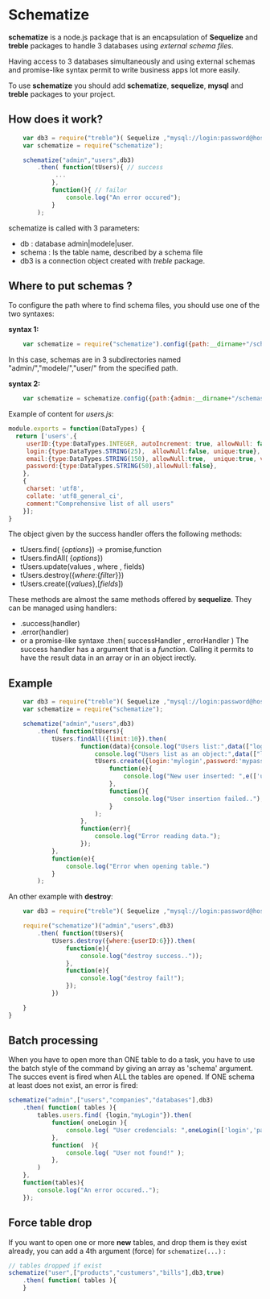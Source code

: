 # Schematize #

**schematize** is a node.js package that is an encapsulation of **Sequelize** and **treble** packages to handle 3 databases using *external schema files*. 

Having access to 3 databases simultaneously and using external schemas and promise-like syntax permit to write business apps lot more easily.

To use **schematize** you should add **schematize**, **sequelize**, **mysql** and **treble** packages to your project.

## How does it work? ##
```javascript
    var db3 = require("treble")( Sequelize ,"mysql://login:password@host:port/webase");
    var schematize = require("schematize");

    schematize("admin","users",db3)
        .then( function(tUsers){ // success
             ...
            },
            function(){ // failor
                console.log("An error occured");
            }
        );
```

schematize is called with 3 parameters:
* db : database admin|modele|user.
* schema : Is the table name, described by a schema file
* db3 is a connection object created with *treble* package.

## Where to put schemas ? ##
To configure the path where to find schema files, you should use one of the two syntaxes:


**syntax 1:**
```javascript
    var schematize = require("schematize").config({path:__dirname+"/schemas/"})
```
In this case, schemas are in 3 subdirectories named "admin/","modele/","user/" from the specified path.

**syntax 2:**
```javascript
    var schematize = schematize.config({path:{admin:__dirname+"/schemas/admin/", modele:__dirname+"/schemas/modele/",user:__dirname+"/schemas/user/"})
```

Example of content for _users.js_:
```javascript
module.exports = function(DataTypes) {
  return ['users',{
     userID:{type:DataTypes.INTEGER, autoIncrement: true, allowNull: false, primaryKey:true},
     login:{type:DataTypes.STRING(25),  allowNull:false, unique:true},
     email:{type:DataTypes.STRING(150), allowNull:true,  unique:true, validate:{isEmail:true}},
     password:{type:DataTypes.STRING(50),allowNull:false},
    },
    {
     charset: 'utf8',
     collate: 'utf8_general_ci',
     comment:"Comprehensive list of all users"
    }];
}
```

The object given by the success handler offers the following methods:
 * tUsers.find( {*options*}) -> promise,function
 * tUsers.findAll( {*options*})
 * tUsers.update(values , where , fields)
 * tUsers.destroy({*where*:{*filter*}})
 * tUsers.create({*values*},[*fields*])

These methods are almost the same methods offered by **sequelize**. They can be managed using handlers:
 * .success(handler)
 * .error(handler)
 * or a promise-like syntaxe .then( successHandler , errorHandler )
The success handler has a argument that is a _function_. Calling it permits to have the result data in an array or in an object irectly.

## Example ##
```javascript
    var db3 = require("treble")( Sequelize ,"mysql://login:password@host:port/webase");
    var schematize = require("schematize");

    schematize("admin","users",db3)
        .then( function(tUsers){
            tUsers.findAll({limit:10}).then(
                    function(data){console.log("Users list:",data(["login","email"]));
                        console.log("Users list as an object:",data(["login","email"],"login"));
                        tUsers.create({login:'mylogin',password:'mypassword',email:'me@domain.com'},['login','password','email']).then(
                            function(e){ 
                                console.log("New user inserted: ",e(['userID','login','password','email']));
                            },
                            function(){
                                console.log("User insertion failed..");
                            }
                        );
                    },
                    function(err){
                        console.log("Error reading data.");
                    });
            },
            function(e){
                console.log("Error when opening table.")
            }
        );

```
An other example with **destroy**:
```javascript
    var db3 = require("treble")( Sequelize ,"mysql://login:password@host:port/webase");

    require("schematize")("admin","users",db3)
        .then( function(tUsers){
            tUsers.destroy({where:{userID:6}}).then(
                function(e){
                    console.log("destroy success.."));
                },
                function(e){
                    console.log("destroy fail!");
                });
            })

    }
}

```
## Batch processing ##
When you have to open more than ONE table to do a task, you have to use the batch style of the command by giving an array as 'schema' argument. The succes event is fired when ALL the tables are opened. If ONE schema at least does not exist, an error is fired:
```javascript
schematize("admin",["users","companies","databases"],db3)
    .then( function( tables ){
        tables.users.find( {login,"myLogin"}).then(
            function( oneLogin ){
                console.log( "User credencials: ",oneLogin(['login','password','email']) );
            },
            function(  ){
                console.log( "User not found!" );
            },
        )
    },
    function(tables){
        console.log("An error occured..");
    });
```
## Force table drop ##
If you want to open one or more **new** tables, and drop them is they exist already, you can add a 4th argument (force) for ```schematize(...)``` :

```javascript
// tables dropped if exist
schematize("user",["products","custumers","bills"],db3,true)
    .then( function( tables ){
    }
```
